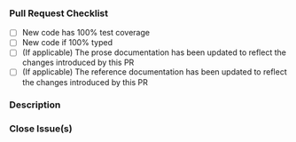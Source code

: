 ### Pull Request Checklist

- [ ] New code has 100% test coverage
- [ ] New code if 100% typed
- [ ] (If applicable) The prose documentation has been updated to reflect the changes introduced by this PR
- [ ] (If applicable) The reference documentation has been updated to reflect the changes introduced by this PR

### Description

[//]: # "Please describe your pull request for new release changelog purposes"
[//]: # "Example: 'This pr adds the capability to use server-sent events, and documents it in the usage docs'"

### Close Issue(s)

[//]: # "Please add in issue numbers this pull request will close, if applicable"
[//]: # "Examples: Fixes #4321 or Closes #1234"

